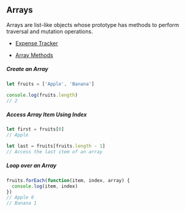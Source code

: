 ## Arrays

Arrays are list-like objects whose prototype has methods to perform traversal and mutation operations.

* [Expense Tracker](expense-tracker.md)

* [Array Methods](arr-methods.md)

##### Create an Array
```javascript
let fruits = ['Apple', 'Banana']

console.log(fruits.length)
// 2
```

##### Access Array Item Using Index
```javascript
let first = fruits[0]
// Apple

let last = fruits[fruits.length - 1]
// Access the last item of an array
```

##### Loop over an Array
```javascript
fruits.forEach(function(item, index, array) {
  console.log(item, index)
})
// Apple 0
// Banana 1
```




